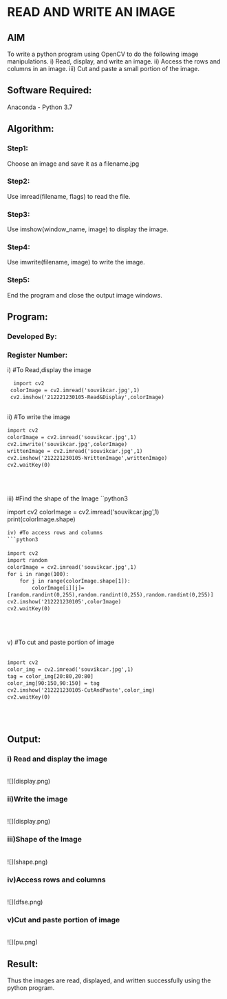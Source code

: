 # READ AND WRITE AN IMAGE
## AIM
To write a python program using OpenCV to do the following image manipulations.
i) Read, display, and write an image.
ii) Access the rows and columns in an image.
iii) Cut and paste a small portion of the image.

## Software Required:
Anaconda - Python 3.7
## Algorithm:
### Step1:
Choose an image and save it as a filename.jpg
### Step2:
Use imread(filename, flags) to read the file.
### Step3:
Use imshow(window_name, image) to display the image.
### Step4:
Use imwrite(filename, image) to write the image.
### Step5:
End the program and close the output image windows.
## Program:
### Developed By:
### Register Number: 
i) #To Read,display the image
```
  import cv2
 colorImage = cv2.imread('souvikcar.jpg',1)
 cv2.imshow('212221230105-Read&Display',colorImage)


```
ii) #To write the image
```
import cv2
colorImage = cv2.imread('souvikcar.jpg',1)
cv2.imwrite('souvikcar.jpg',colorImage)
writtenImage = cv2.imread('souvikcar.jpg',1)
cv2.imshow('212221230105-WrittenImage',writtenImage)
cv2.waitKey(0)




```
iii) #Find the shape of the Image
``python3

import cv2
colorImage = cv2.imread('souvikcar.jpg',1)
print(colorImage.shape)





```
iv) #To access rows and columns
```python3

import cv2
import random
colorImage = cv2.imread('souvikcar.jpg',1)
for i in range(100):
    for j in range(colorImage.shape[1]):
        colorImage[i][j]=[random.randint(0,255),random.randint(0,255),random.randint(0,255)]
cv2.imshow('212221230105',colorImage)
cv2.waitKey(0)




```
v) #To cut and paste portion of image
```python3

import cv2
color_img = cv2.imread('souvikcar.jpg',1)
tag = color_img[20:80,20:80]
color_img[90:150,90:150] = tag
cv2.imshow('212221230105-CutAndPaste',color_img)
cv2.waitKey(0)




```

## Output:

### i) Read and display the image

<br>
![](display.png)
<br>

### ii)Write the image

<br>
![](display.png)
<br>

### iii)Shape of the Image

<br>
![](shape.png)
<br>

### iv)Access rows and columns
<br>
![](dfse.png)
<br>

### v)Cut and paste portion of image
<br>
![](pu.png)
<br>

## Result:
Thus the images are read, displayed, and written successfully using the python program.


